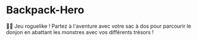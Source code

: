 # Backpack-Hero
 🎒🐭 Jeu roguelike ! Partez à l'aventure avec votre sac à dos pour parcourir le donjon en abattant les monstres avec vos différents trésors !
